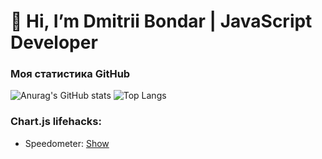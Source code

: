 # 👋 Hi, I’m Dmitrii Bondar | JavaScript Developer

### Моя статистика GitHub

![Anurag's GitHub stats](https://github-readme-stats-git-masterrstaa-rickstaa.vercel.app/api?username=dmityabondar&count_private=true&show_icons=true&theme=transparent&hide_border=true&hide_rank=true)
![Top Langs](https://github-readme-stats-git-masterrstaa-rickstaa.vercel.app/api/top-langs/?username=dmityabondar&layout=compact&theme=transparent&hide_border=true&langs_count=10)


### Chart.js lifehacks:
* Speedometer: [Show](https://github.com/dmityabondar/chart-js-simple-speedometr)
